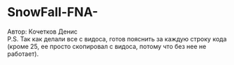 # SnowFall-FNA-
Автор: Кочетков Денис  
P.S. Так как делали все с видоса, готов пояснить за каждую строку кода (кроме 25, ее просто скопировал с видоса, потому что без нее не работает).

